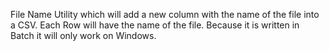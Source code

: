 File Name Utility which will add a new column with the name of the file into a CSV. Each Row will have the name of the file. Because it is written in Batch it will only work on Windows.
